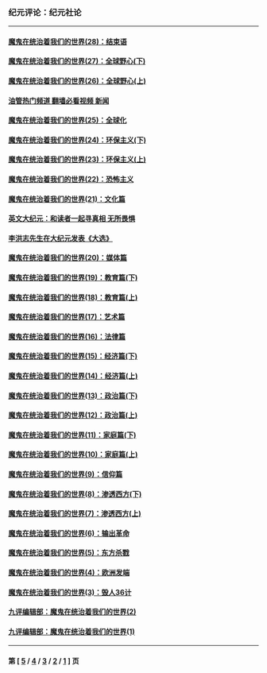 ### 纪元评论：纪元社论
---
#### [魔鬼在统治着我们的世界(28)：结束语](../../pages/nsc422/n10936246.md?07010330) 
#### [魔鬼在统治着我们的世界(27)：全球野心(下)](../../pages/nsc422/n10928319.md?07010330) 
#### [魔鬼在统治着我们的世界(26)：全球野心(上)](../../pages/nsc422/n10900318.md?07010330) 
#### [油管热门频道 翻墙必看视频 新闻](ok?07010330)
#### [魔鬼在统治着我们的世界(25)：全球化](../../pages/nsc422/n10788205.md?07010330) 
#### [魔鬼在统治着我们的世界(24)：环保主义(下)](../../pages/nsc422/n10695307.md?07010330) 
#### [魔鬼在统治着我们的世界(23)：环保主义(上)](../../pages/nsc422/n10688613.md?07010330) 
#### [魔鬼在统治着我们的世界(22)：恐怖主义](../../pages/nsc422/n10614727.md?07010330) 
#### [魔鬼在统治着我们的世界(21)：文化篇](../../pages/nsc422/n10597706.md?07010330) 
#### [英文大纪元：和读者一起寻真相 无所畏惧](../../pages/nsc422/n12542027.md?07010330) 
#### [李洪志先生在大纪元发表《大选》](../../pages/nsc422/n12534746.md?07010330) 
#### [魔鬼在统治着我们的世界(20)：媒体篇](../../pages/nsc422/n10586579.md?07010330) 
#### [魔鬼在统治着我们的世界(19)：教育篇(下)](../../pages/nsc422/n10564808.md?07010330) 
#### [魔鬼在统治着我们的世界(18)：教育篇(上)](../../pages/nsc422/n10526970.md?07010330) 
#### [魔鬼在统治着我们的世界(17)：艺术篇](../../pages/nsc422/n10499093.md?07010330) 
#### [魔鬼在统治着我们的世界(16)：法律篇](../../pages/nsc422/n10485969.md?07010330) 
#### [魔鬼在统治着我们的世界(15)：经济篇(下)](../../pages/nsc422/n10469975.md?07010330) 
#### [魔鬼在统治着我们的世界(14)：经济篇(上)](../../pages/nsc422/n10457370.md?07010330) 
#### [魔鬼在统治着我们的世界(13)：政治篇(下)](../../pages/nsc422/n10448270.md?07010330) 
#### [魔鬼在统治着我们的世界(12)：政治篇(上)](../../pages/nsc422/n10444576.md?07010330) 
#### [魔鬼在统治着我们的世界(11)：家庭篇(下)](../../pages/nsc422/n10440961.md?07010330) 
#### [魔鬼在统治着我们的世界(10)：家庭篇(上)](../../pages/nsc422/n10435448.md?07010330) 
#### [魔鬼在统治着我们的世界(9)：信仰篇](../../pages/nsc422/n10432159.md?07010330) 
#### [魔鬼在统治着我们的世界(8)：渗透西方(下)](../../pages/nsc422/n10429603.md?07010330) 
#### [魔鬼在统治着我们的世界(7)：渗透西方(上)](../../pages/nsc422/n10426013.md?07010330) 
#### [魔鬼在统治着我们的世界(6)：输出革命](../../pages/nsc422/n10421536.md?07010330) 
#### [魔鬼在统治着我们的世界(5)：东方杀戮](../../pages/nsc422/n10417707.md?07010330) 
#### [魔鬼在统治着我们的世界(4)：欧洲发端](../../pages/nsc422/n10414890.md?07010330) 
#### [魔鬼在统治着我们的世界(3)：毁人36计](../../pages/nsc422/n10411583.md?07010330) 
#### [九评编辑部：魔鬼在统治着我们的世界(2)](../../pages/nsc422/n10410036.md?07010330) 
#### [九评编辑部：魔鬼在统治着我们的世界(1)](../../pages/nsc422/n10406825.md?07010330) 

---
#### 第 [ [5](./5.md?07010330) / [4](./4.md?07010330) / [3](./3.md?07010330) / [2](./2.md?07010330) / [1](./1.md?07010330) ] 页
